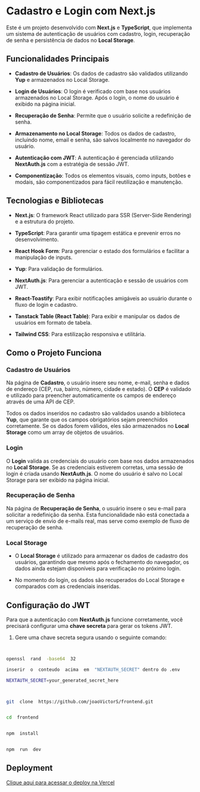 # Cadastro e Login com Next.js

Este é um projeto desenvolvido com **Next.js** e **TypeScript**, que implementa um sistema de autenticação de usuários com cadastro, login, recuperação de senha e persistência de dados no **Local Storage**.

## Funcionalidades Principais

- **Cadastro de Usuários**: Os dados de cadastro são validados utilizando **Yup** e armazenados no Local Storage.

- **Login de Usuários**: O login é verificado com base nos usuários armazenados no Local Storage. Após o login, o nome do usuário é exibido na página inicial.

- **Recuperação de Senha**: Permite que o usuário solicite a redefinição de senha.

- **Armazenamento no Local Storage**: Todos os dados de cadastro, incluindo nome, email e senha, são salvos localmente no navegador do usuário.

- **Autenticação com JWT**: A autenticação é gerenciada utilizando **NextAuth.js** com a estratégia de sessão JWT.

- **Componentização**: Todos os elementos visuais, como inputs, botões e modais, são componentizados para fácil reutilização e manutenção.

## Tecnologias e Bibliotecas

- **Next.js**: O framework React utilizado para SSR (Server-Side Rendering) e a estrutura do projeto.

- **TypeScript**: Para garantir uma tipagem estática e prevenir erros no desenvolvimento.

- **React Hook Form**: Para gerenciar o estado dos formulários e facilitar a manipulação de inputs.

- **Yup**: Para validação de formulários.

- **NextAuth.js**: Para gerenciar a autenticação e sessão de usuários com JWT.

- **React-Toastify**: Para exibir notificações amigáveis ao usuário durante o fluxo de login e cadastro.

- **Tanstack Table (React Table)**: Para exibir e manipular os dados de usuários em formato de tabela.

- **Tailwind CSS**: Para estilização responsiva e utilitária.

## Como o Projeto Funciona

### Cadastro de Usuários

Na página de **Cadastro**, o usuário insere seu nome, e-mail, senha e dados de endereço (CEP, rua, bairro, número, cidade e estado). O **CEP** é validado e utilizado para preencher automaticamente os campos de endereço através de uma API de CEP.

Todos os dados inseridos no cadastro são validados usando a biblioteca **Yup**, que garante que os campos obrigatórios sejam preenchidos corretamente. Se os dados forem válidos, eles são armazenados no **Local Storage** como um array de objetos de usuários.

### Login

O **Login** valida as credenciais do usuário com base nos dados armazenados no **Local Storage**. Se as credenciais estiverem corretas, uma sessão de login é criada usando **NextAuth.js**. O nome do usuário é salvo no Local Storage para ser exibido na página inicial.

### Recuperação de Senha

Na página de **Recuperação de Senha**, o usuário insere o seu e-mail para solicitar a redefinição da senha. Esta funcionalidade não está conectada a um serviço de envio de e-mails real, mas serve como exemplo de fluxo de recuperação de senha.

### Local Storage

- O **Local Storage** é utilizado para armazenar os dados de cadastro dos usuários, garantindo que mesmo após o fechamento do navegador, os dados ainda estejam disponíveis para verificação no próximo login.

- No momento do login, os dados são recuperados do Local Storage e comparados com as credenciais inseridas.

## Configuração do JWT

Para que a autenticação com **NextAuth.js** funcione corretamente, você precisará configurar uma **chave secreta** para gerar os tokens JWT.

1. Gere uma chave secreta segura usando o seguinte comando:

```bash


openssl  rand  -base64  32

inserir  o  conteudo  acima  em  "NEXTAUTH_SECRET" dentro do .env

NEXTAUTH_SECRET=your_generated_secret_here



git  clone  https://github.com/joaoVictorS/frontend.git


cd  frontend


npm  install


npm  run  dev
```

## Deployment

[Clique aqui para acessar o deploy na Vercel](https://frontend-mu-opal.vercel.app/login)
